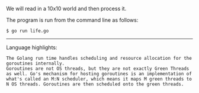 We will read in a 10x10 world and then process it.

The program is run from the command line as follows:
```
$ go run life.go
```

------------------------------------------------------------------------------------------------

Language highlights:
```
The Golang run time handles scheduling and resource allocation for the goroutines internally.
Goroutines are not OS threads, but they are not exactly Green Threads as well. Go's mechanism for hosting goroutines is an implementation of what's called an M:N scheduler, which means it maps M green threads to N OS threads. Goroutines are then scheduled onto the green threads.
```
